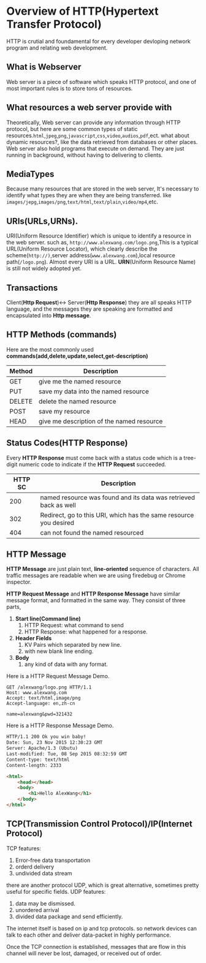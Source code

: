# Overview of HTTP(Hypertext Transfer Protocol)

HTTP is crutial and foundamental for every developer devloping network program and relating web development.

## What is Webserver
Web server is a piece of software which speaks HTTP protocol, and one of most important rules is to store tons of resources.
## What resources a web server provide with
Theoretically, Web server can provide any information through HTTP protocol, but here are some common types of static resources.`html`,`jpeg`,`png`,`javascript`,`css`,`video`,`audios`,`pdf`,ect. what about dynamic resources?, like the data retrieved from databases or other places. Web server also hold programs that execute on demand. They are just  running in background, without having to delivering to clients. 

## MediaTypes

Because many resources that are stored in the web server, It's necessary to identify what types they are when they are being transferred.
like `images/jepg`,`images/png`,`text/html`,`text/plain`,`video/mp4`,etc.

## URIs(URLs,URNs).

URI(Uniform Resource Identifier) which is unique to identify a resource in the web server. such as, `http://www.alexwang.com/logo.png`,This is a typical URL(Uniform Resource Locator), which clearly describe the scheme(`http://)`,server address(`www.alexwang.com`),local resource path(`/logo.png`). Almost every URI is a URL. **URN**(Uniform Resource Name) is still not widely adopted yet.

## Transactions
Client(**Http Request**)<-> Server(**Http Response**) they are all speaks HTTP language, and the messages they are speaking are formatted and encapsulated into **Http message**.

## HTTP Methods (commands)

Here are the most commonly used **commands(add,delete,update,select,get-description)**

| Method | Description |
| -- | -- |
| GET | give me the named resource |
| PUT | save my data into the named resource |
| DELETE | delete the named resource |
| POST | save my resource  |
| HEAD | give me description of the named resource  |

## Status Codes(HTTP Response)

Every **HTTP Response** must come back with a status code which is a tree-digit numeric code to indicate if the **HTTP Request** succeeded.

| HTTP SC | Description |
| -- | -- |
| 200 | named resource was found and its data was retrieved back as well|
| 302 | Redirect, go to this URI, which has the same resource you desired |
| 404 | can not found the named resourced |

## HTTP Message
**HTTP Message** are just plain text, **line-oriented** sequence of characters. All traffic messages are readable when we are using firedebug or Chrome inspector.

**HTTP Request Message** and
**HTTP Response Message** have similar message format, and formatted in the same way. They consist of three parts, 
1.  **Start line(Command line)**
    1.  HTTP Request: what command to send
    2.  HTTP Response: what happened for a response.
2.  **Header Fields**
    1.  KV Pairs which separated by new line.
    2.  with new blank line ending.
3.  **Body**
    1.  any kind of data with any format.

Here is a HTTP Request Message Demo.
```http
GET /alexwang/logo.png HTTP/1.1
Host: www.alexwang.com
Accept: text/html,image/png
Accept-language: en,zh-cn

name=alexwang&pwd=321432
```

Here is a HTTP Response Message Demo.
```html
HTTP/1.1 200 Ok you win baby!
Date: Sun, 23 Nov 2015 12:30:23 GMT
Server: Apache/1.3 (Ubutu)
Last-modified: Tue, 08 Sep 2015 08:32:59 GMT
Content-type: text/html
Content-length: 2333

<html>
    <head></head>
    <body>
        <h1>Hello AlexWang</h1>
    </body>
</html>
```

## TCP(Transmission Control Protocol)/IP(Internet Protocol)

TCP features:
1. Error-free data transportation
2. orderd delivery
3. undivided data stream

there are another protocol UDP, which is great alternative, sometimes pretty useful for specific fields.
UDP features:
1. data may be dismissed.
2. unordered arrival
3. divided data package and send efficiently.

The internet itself is based on ip and tcp protocols. so network devices can talk to each other and deliver data-packet in highly performance.

Once the TCP connection is established, messages that are flow in this channel will never be lost, damaged, or received out of order.




